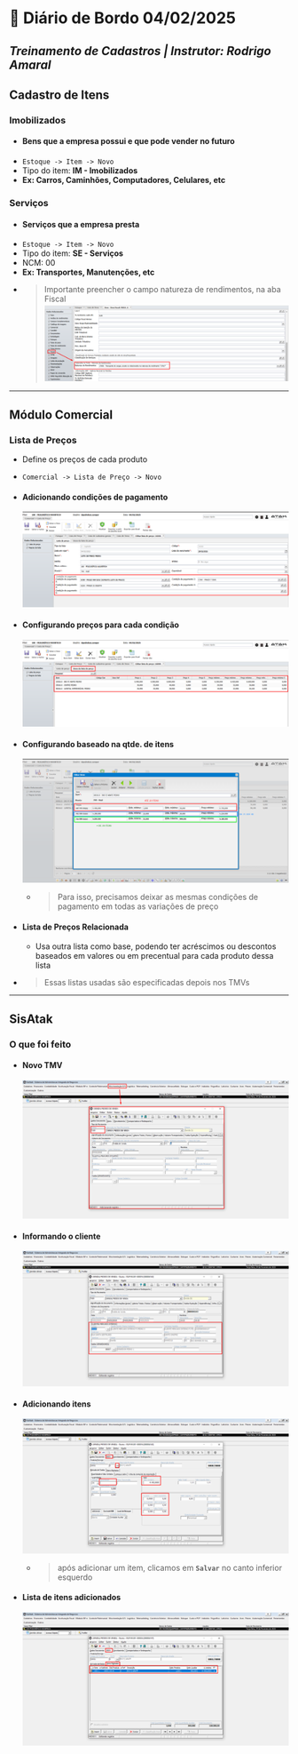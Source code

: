 # 📌 **Diário de Bordo 04/02/2025**
## *Treinamento de Cadastros | Instrutor: Rodrigo Amaral*

## Cadastro de Itens

### Imobilizados
- #### Bens que a empresa possui e que pode vender no futuro
- `Estoque -> Item -> Novo`
- Tipo do item: **IM - Imobilizados**
- **Ex: Carros, Caminhões, Computadores, Celulares, etc**

### Serviços
- #### Serviços que a empresa presta
- `Estoque -> Item -> Novo`
- Tipo do item: **SE - Serviços**
- NCM: 00
- **Ex: Transportes, Manutenções, etc**
- > Importante preencher o campo natureza de rendimentos, na aba Fiscal
    ![imagem_16](/../imagens/imagem_16.png)

---

## Módulo Comercial

### Lista de Preços
- Define os preços de cada produto
- `Comercial -> Lista de Preço -> Novo`
- #### Adicionando condições de pagamento
    ![imagem_21](/../imagens/imagem_21.png)

- #### Configurando preços para cada condição
    ![imagem_22](/../imagens/imagem_22.png)

- #### Configurando baseado na qtde. de itens
    ![imagem_23](/../imagens/imagem_23.png)
    - > Para isso, precisamos deixar as mesmas condições de pagamento em todas as variações de preço

- #### Lista de Preços Relacionada
    - Usa outra lista como base, podendo ter acréscimos ou descontos baseados em valores ou em precentual para cada produto dessa lista


- > Essas listas usadas são especificadas depois nos TMVs

---

## SisAtak

### O que foi feito
- #### Novo TMV
    ![imagem_17](/../imagens/imagem_17.png)

- #### Informando o cliente
    ![imagem_18](/../imagens/imagem_18.png)

- #### Adicionando itens
    ![imagem_19](/../imagens/imagem_19.png)
    - > após adicionar um item, clicamos em **`Salvar`** no canto inferior esquerdo

- #### Lista de itens adicionados
    ![imagem_20](/../imagens/imagem_20.png)